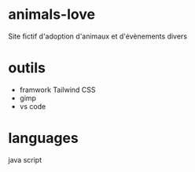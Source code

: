 # animals-love
Site fictif d'adoption d'animaux et d'évènements divers

# outils
- framwork Tailwind CSS
- gimp
- vs code

# languages
java script
